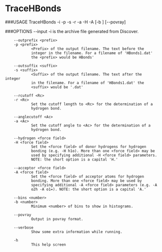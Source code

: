 # TraceHBonds

###USAGE
        TraceHBonds -i <arc file> -p <prefix> -s <suffix> -r <distance
        cutoff> -a <angle cutoff> -H <hydrogen forcefield> -A <acceptor
        forcefield> [-b <number>] [--povray]

###OPTIONS
        --input <arc file>
        -i <arc file>
                <Arc file> is the archive file generated from Discover.

        --outprefix <prefix>
        -p <prefix>
                <Prefix> of the output filename. The text before the
                integer in the filename. For a filename of 'HBonds1.dat'
                the <prefix> would be HBonds'

        --outsuffix <suffix>
        -s <suffix>
                <Suffix> of the output filename. The text after the integer
                in the filename. For a filename of 'HBonds1.dat' the
                <suffix> would be '.dat'

        --rcutoff <Rc>
        -r <Rc>
                Set the cutoff length to <Rc> for the determination of a
                hydrogen bond.

        --anglecutoff <Ac>
        -a <Ac>
                Set the cutoff angle to <Ac> for the determination of a
                hydrogen bond.

        --hydrogen <force field>
        -H <force field>
                Set the <force field> of donor hydrogens for hydrogen
                bonding (e.g. -H h1o). More than one <force field> may be
                used by specifying additional -H <force field> parameters.
                NOTE: the short option is a capital 'H.'

        --acceptor <force field>
        -A <force field>
                Set the <force field> of acceptor atoms for hydrogen
                bonding. More than one <force field> may be used by
                specifying additional -A <force field> parameters (e.g. -A
                o2h -A o1=). NOTE: the short option is a capital 'A.'

        --bins <number>
        -b <number>
                Minimum <number> of bins to show in histograms.

        --povray
                Output in povray format.

        --verbose
                Show some extra information while running.

        -h
                This help screen


